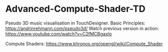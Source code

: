 # Advanced-Compute-Shader-TD
Pseudo 3D music visualisation in TouchDesigner. 
Basic Principles: https://andrinrehmann.com/pseudo3d/
Watch previous version in action: https://www.youtube.com/watch?v=C2fMCBgaxlo

Compute Shaders: https://www.khronos.org/opengl/wiki/Compute_Shader
